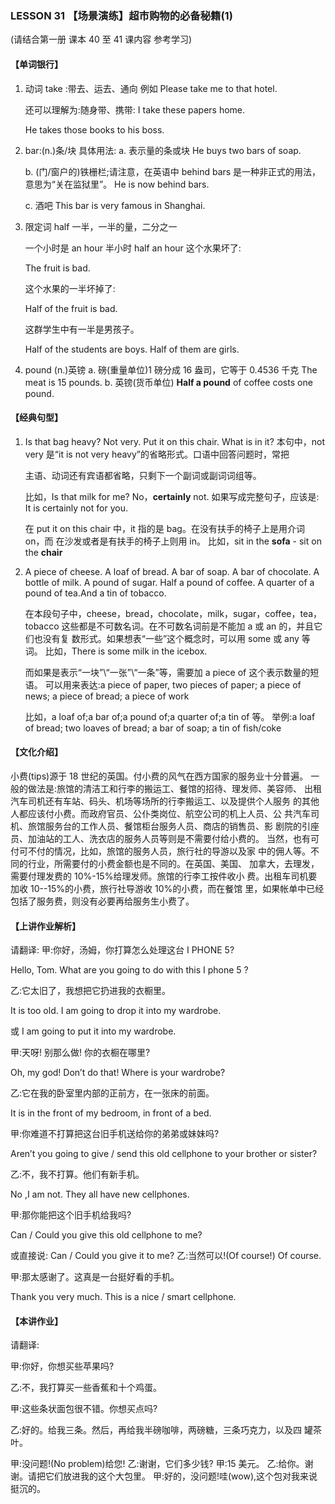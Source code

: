 ### LESSON 31 【场景演练】超市购物的必备秘籍(1)

(请结合第一册 课本 40 至 41 课内容 参考学习) 

#### 【单词银行】

1. 动词 take :带去、运去、通向 例如
   Please take me to that hotel. 

   还可以理解为:随身带、携带: I take these papers home.

   He takes those books to his boss.

2. bar:(n.)条/块 具体用法:
   a. 表示量的条或块
   He buys two bars of soap.

   b. (门/窗户的)铁栅栏;请注意，在英语中 behind bars 是一种非正式的用法， 意思为“关在监狱里”。
    He is now behind bars.

   c. 酒吧
   This bar is very famous in Shanghai.

3. 限定词 half 一半，一半的量，二分之一 

   一个小时是 an hour
   半小时 half an hour
   这个水果坏了:

   The fruit is bad.

   这个水果的一半坏掉了:

   Half of the fruit is bad.

   这群学生中有一半是男孩子。

   Half of the students are boys. Half of them are girls.

4. pound (n.)英镑
   a. 磅(重量单位)1 磅分成 16 盎司，它等于 0.4536 千克 The meat is 15 pounds.
   b. 英镑(货币单位)
   **Half a pound** of coffee costs one pound.

#### 【经典句型】

1. Is that bag heavy? Not very. Put it on this chair. What is in it?
   本句中，not very 是“it is not very heavy”的省略形式。口语中回答问题时，常把

   主语、动词还有宾语都省略，只剩下一个副词或副词词组等。

   比如，Is that milk for me? No，**certainly** not. 如果写成完整句子，应该是:
   It is certainly not for you.

   在 put it on this chair 中，it 指的是 bag。在没有扶手的椅子上是用介词 on，而 在沙发或者是有扶手的椅子上则用 in。
   比如，sit in the **sofa**          -      sit on the **chair**

2. A piece of cheese. A loaf of bread. A bar of soap. A bar of chocolate. A bottle of milk. A pound of sugar. Half a pound of coffee. A quarter of a pound of tea.And a tin of tobacco.

   在本段句子中，cheese，bread，chocolate，milk，sugar，coffee，tea，tobacco 这些都是不可数名词。在不可数名词前是不能加 a 或 an 的，并且它们也没有复 数形式。如果想表“一些”这个概念时，可以用 some 或 any 等词。
   比如，There is some milk in the icebox.

   而如果是表示“一块”\“一张”\“一条”等，需要加 a piece of 这个表示数量的短语。 可以用来表达:a piece of paper, two pieces of paper; a piece of news; a piece of bread; a piece of work

   比如，a loaf of;a bar of;a pound of;a quarter of;a tin of 等。 举例:a loaf of bread; two loaves of bread; a bar of soap; a tin of fish/coke

#### 【文化介绍】

小费(tips)源于 18 世纪的英国。付小费的风气在西方国家的服务业十分普遍。 一般的做法是:旅馆的清洁工和行李的搬运工、餐馆的招待、理发师、美容师、 出租汽车司机还有车站、码头、机场等场所的行李搬运工、以及提供个人服务 的其他人都应该付小费。而政府官员、公仆类岗位、航空公司的机上人员、公 共汽车司机、旅馆服务台的工作人员、餐馆柜台服务人员、商店的销售员、影 剧院的引座员、加油站的工人、洗衣店的服务人员等则是不需要付给小费的。 当然，也有可付可不付的情况，比如，旅馆的服务人员，旅行社的导游以及家 中的佣人等。不同的行业，所需要付的小费金额也是不同的。在英国、美国、 加拿大，去理发，需要付理发费的 10%-15%给理发师。旅馆的行李工按件收小 费。出租车司机要加收 10--15%的小费，旅行社导游收 10%的小费，而在餐馆 里，如果帐单中已经包括了服务费，则没有必要再给服务生小费了。

#### 【上讲作业解析】

请翻译:
甲:你好，汤姆，你打算怎么处理这台 I PHONE 5? 

Hello, Tom. What are you going to do with this I phone 5 ? 

乙:它太旧了，我想把它扔进我的衣橱里。

It is too old. I am going to drop it into my wardrobe.

或 I am going to put it into my wardrobe.

甲:天呀! 别那么做! 你的衣橱在哪里?

Oh, my god!
 Don’t do that!
 Where is your wardrobe?

乙:它在我的卧室里内部的正前方，在一张床的前面。

It is in the front of my bedroom, in front of a bed.

甲:你难道不打算把这台旧手机送给你的弟弟或妹妹吗?

Aren’t you going to give / send this old cellphone to your brother or sister?

乙:不，我不打算。他们有新手机。

No ,I am not. They all have new cellphones.

甲:那你能把这个旧手机给我吗?

Can / Could you give this old cellphone to me?

或直接说: Can / Could you give it to me?
乙:当然可以!(Of course!)
Of course. 

甲:那太感谢了。这真是一台挺好看的手机。

Thank you very much. This is a nice / smart cellphone.

#### 【本讲作业】

请翻译:

甲:你好，你想买些苹果吗?

乙:不，我打算买一些香蕉和十个鸡蛋。

甲:这些条状面包很不错。你想买点吗?

乙:好的。给我三条。然后，再给我半磅咖啡，两磅糖，三条巧克力，以及四 罐茶叶。

甲:没问题!(No problem)给您! 乙:谢谢，它们多少钱?
甲:15 美元。 乙:给你。谢谢。请把它们放进我的这个大包里。 甲:好的，没问题!哇(wow),这个包对我来说挺沉的。